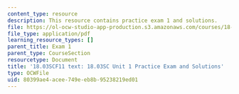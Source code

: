 ```yaml
---
content_type: resource
description: This resource contains practice exam 1 and solutions.
file: https://ol-ocw-studio-app-production.s3.amazonaws.com/courses/18-03sc-differential-equations-fall-2011/80399ae4acee749eeb8b95238219ed01_MIT18_03SCF11_prex1.pdf
file_type: application/pdf
learning_resource_types: []
parent_title: Exam 1
parent_type: CourseSection
resourcetype: Document
title: '18.03SCF11 text: 18.03SC Unit 1 Practice Exam and Solutions'
type: OCWFile
uid: 80399ae4-acee-749e-eb8b-95238219ed01
---
```

